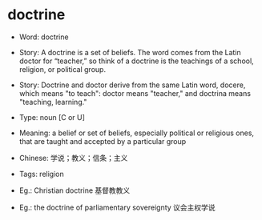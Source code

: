 # doctrine

- Word: doctrine
- Story: A doctrine is a set of beliefs. The word comes from the Latin doctor for “teacher,” so think of a doctrine is the teachings of a school, religion, or political group.
- Story: Doctrine and doctor derive from the same Latin word, docere, which means "to teach": doctor means "teacher," and doctrina means "teaching, learning."

- Type: noun [C or U]
- Meaning: a belief or set of beliefs, especially political or religious ones, that are taught and accepted by a particular group
- Chinese: 学说；教义；信条；主义
- Tags: religion
- Eg.: Christian doctrine 基督教教义
- Eg.: the doctrine of parliamentary sovereignty 议会主权学说

